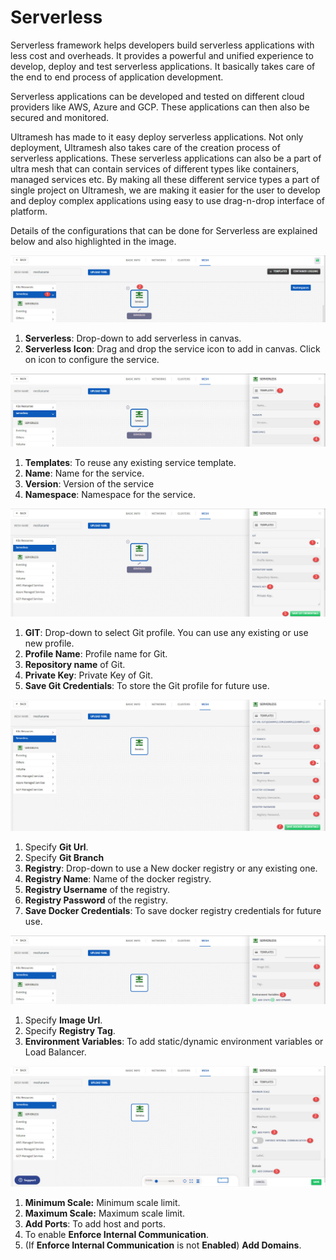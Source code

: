 # Serverless

Serverless framework helps developers build serverless applications with less cost and overheads. It provides a powerful and unified experience to develop, deploy and test serverless applications. It basically takes care of the end to end process of application development. 

Serverless applications can be developed and tested on different cloud providers like AWS, Azure and GCP. These applications can then also be secured and monitored. 

Ultramesh has made to it easy deploy serverless applications. Not only deployment, Ultramesh also takes care of the creation process of serverless applications. These serverless applications can also be a part of ultra mesh that can contain services of different types like containers, managed services etc. By making all these different service types a part of single project on Ultramesh, we are making it easier for the user to develop and deploy complex applications using easy to use drag-n-drop interface of platform.

Details of the configurations that can be done for Serverless are explained below and also highlighted in the image.

![1](imgs\1.jpg)

1. **Serverless**: Drop-down to add serverless in canvas. 
2. **Serverless Icon**: Drag and drop the service icon to add in canvas. Click on icon to configure the service.

![2](imgs\2.jpg)

1. **Templates**: To reuse any existing service template.
2. **Name**: Name for the service.
3. **Version**: Version of the service
4. **Namespace**: Namespace for the service.

![3](imgs\3.jpg)

1. **GIT**: Drop-down to select Git profile. You can use any existing or use new profile.
2. **Profile Name**: Profile name for Git.
3. **Repository name** of Git.
4. **Private Key**: Private Key of Git.
5. **Save Git Credentials**: To store the Git profile for future use.

![4](imgs\4.jpg)

1. Specify **Git Url**.
2. Specify **Git Branch**
3. **Registry**: Drop-down to use a New docker registry or any existing one.
4. **Registry Name**: Name of the docker registry.
5. **Registry Username** of the registry.
6. **Registry Password** of the registry.
7. **Save Docker Credentials**: To save docker registry credentials for future use. 

![5](imgs\5.jpg)

1. Specify **Image Url**.
2. Specify **Registry Tag**.
3. **Environment Variables**: To add static/dynamic environment variables or Load Balancer.

![6](imgs\6.jpg)

1. **Minimum Scale:** Minimum scale limit.
2. **Maximum Scale:** Maximum scale limit.
3. **Add Ports**: To add host and ports.
4. To enable **Enforce Internal Communication**.
5. (If **Enforce Internal Communication** is not **Enabled**) **Add Domains**.